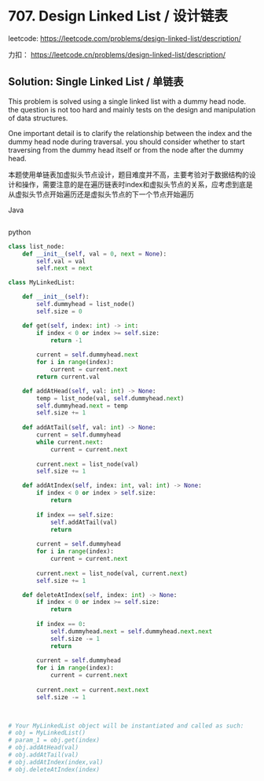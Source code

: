 # 707. Design Linked List / 设计链表

leetcode: https://leetcode.com/problems/design-linked-list/description/

力扣： https://leetcode.cn/problems/design-linked-list/description/

## Solution: Single Linked List / 单链表

This problem is solved using a single linked list with a dummy head node. the question is not too hard and mainly tests on the design and manipulation of data structures.

One important detail is to clarify the relationship between the index and the dummy head node during traversal. you should consider whether to start traversing from the dummy head itself or from the node after the dummy head.

本题使用单链表加虚拟头节点设计，题目难度并不高，主要考验对于数据结构的设计和操作，需要注意的是在遍历链表时index和虚拟头节点的关系，应考虑到底是从虚拟头节点开始遍历还是虚拟头节点的下一个节点开始遍历

Java

```

```

python

```python
class list_node:
    def __init__(self, val = 0, next = None):
        self.val = val
        self.next = next

class MyLinkedList:

    def __init__(self):
        self.dummyhead = list_node()
        self.size = 0

    def get(self, index: int) -> int:
        if index < 0 or index >= self.size:
            return -1
    
        current = self.dummyhead.next
        for i in range(index):
            current = current.next
        return current.val

    def addAtHead(self, val: int) -> None:
        temp = list_node(val, self.dummyhead.next)
        self.dummyhead.next = temp
        self.size += 1
    
    def addAtTail(self, val: int) -> None:
        current = self.dummyhead
        while current.next:
            current = current.next
    
        current.next = list_node(val)
        self.size += 1

    def addAtIndex(self, index: int, val: int) -> None:
        if index < 0 or index > self.size:
            return
    
        if index == self.size:
            self.addAtTail(val)
            return
    
        current = self.dummyhead
        for i in range(index):
            current = current.next
    
        current.next = list_node(val, current.next)
        self.size += 1 

    def deleteAtIndex(self, index: int) -> None:
        if index < 0 or index >= self.size:
            return
    
        if index == 0:
            self.dummyhead.next = self.dummyhead.next.next
            self.size -= 1
            return
    
        current = self.dummyhead
        for i in range(index):
            current = current.next
    
        current.next = current.next.next
        self.size -= 1
    


# Your MyLinkedList object will be instantiated and called as such:
# obj = MyLinkedList()
# param_1 = obj.get(index)
# obj.addAtHead(val)
# obj.addAtTail(val)
# obj.addAtIndex(index,val)
# obj.deleteAtIndex(index)
```
